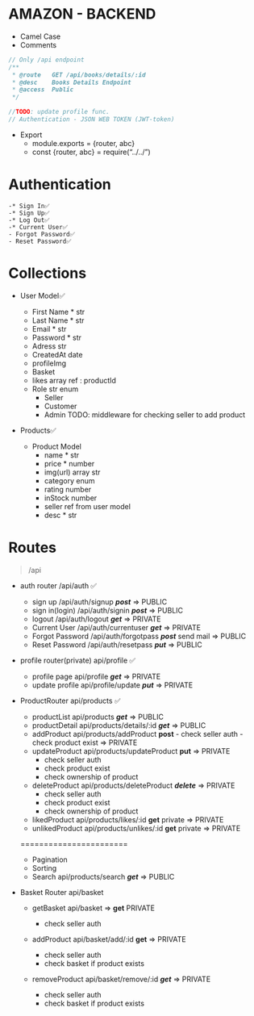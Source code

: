 # AMAZON - BACKEND

- Camel Case
- Comments

```javascript
// Only /api endpoint
/**
 * @route   GET /api/books/details/:id
 * @desc    Books Details Endpoint
 * @access  Public
 */

//TODO: update profile func.
// Authentication - JSON WEB TOKEN (JWT-token)
```

- Export
  - module.exports = {router, abc}
  - const {router, abc} = require(“../../”)

# Authentication

    -* Sign In✅
    -* Sign Up✅
    -* Log Out✅
    -* Current User✅
    - Forgot Password✅
    - Reset Password✅

# Collections

- User Model✅
  - First Name \* str
  - Last Name \* str
  - Email \* str
  - Password \* str
  - Adress str
  - CreatedAt date
  - profileImg
  - Basket
  - likes array ref : productId
  - Role str enum
    - Seller
    - Customer
    - Admin
      TODO: middleware for checking seller to add product

- Products✅
  - Product Model
    - name \* str
    - price \* number
    - img(url) array str
    - category enum
    - rating number
    - inStock number
    - seller ref from user model
    - desc \* str

# Routes

> /api

- auth router /api/auth ✅

  - sign up /api/auth/signup _**post**_  => PUBLIC
  - sign in(login) /api/auth/signin _**post**_  => PUBLIC
  - logout /api/auth/logout _**get**_  => PRIVATE
  - Current User /api/auth/currentuser _**get**_  => PRIVATE
  - Forgot Password /api/auth/forgotpass _**post**_ send mail  => PUBLIC
  - Reset Password /api/auth/resetpass _**put**_  => PUBLIC

- profile router(private) api/profile ✅

  - profile page api/profile _**get**_  => PRIVATE
  - update profile api/profile/update _**put**_  => PRIVATE

- ProductRouter api/products ✅

  - productList api/products _**get**_     => PUBLIC
  - productDetail api/products/details/:id _**get**_    => PUBLIC
  - addProduct api/products/addProduct ****post**** - check seller auth - check product exist  => PRIVATE
  - updateProduct api/products/updateProduct ****put****   => PRIVATE
    - check seller auth
    - check product exist
    - check ownership of product
  - deleteProduct api/products/deleteProduct _**delete**_   => PRIVATE
    - check seller auth
    - check product exist
    - check ownership of product
  - likedProduct api/products/likes/:id ****get**** private  => PRIVATE
  - unlikedProduct api/products/unlikes/:id ****get**** private   => PRIVATE
  
  =======================

  - Pagination
  - Sorting
  - Search  api/products/search  _**get**_  => PUBLIC
 
- Basket Router api/basket 
  - getBasket api/basket  => ****get****  PRIVATE
    - check seller auth  

  - addProduct api/basket/add/:id ****get****   => PRIVATE
    - check seller auth 
    - check basket if product exists

  - removeProduct api/basket/remove/:id _**get**_  => PRIVATE
    - check seller auth
    - check basket if product exists
